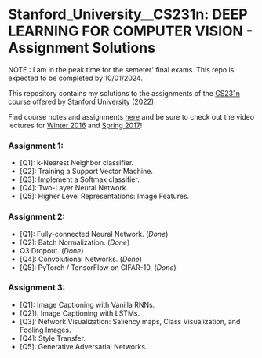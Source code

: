 # Stanford_University__CS231n: DEEP LEARNING FOR COMPUTER VISION - Assignment Solutions
NOTE : I am in the peak time for the semeter' final exams. This repo is expected to be completed by 10/01/2024.

This repository contains my solutions to the assignments of the [CS231n](http://cs231n.stanford.edu/) course offered by Stanford University (2022).

Find course notes and assignments [here](http://cs231n.github.io) and be sure to check out the video lectures for [Winter 2016](https://www.youtube.com/playlist?list=PLkt2uSq6rBVctENoVBg1TpCC7OQi31AlC) and [Spring 2017](https://www.youtube.com/playlist?list=PLC1qU-LWwrF64f4QKQT-Vg5Wr4qEE1Zxk)!



### Assignment 1:
- [Q1]: k-Nearest Neighbor classifier. 
- [Q2]: Training a Support Vector Machine. 
- [Q3]: Implement a Softmax classifier. 
- [Q4]: Two-Layer Neural Network. 
- [Q5]: Higher Level Representations: Image Features. 

### Assignment 2:
- [Q1]: Fully-connected Neural Network. (_Done_)
- [Q2]: Batch Normalization. (_Done_)
- Q3 Dropout. (_Done_)
- [Q4]: Convolutional Networks. (_Done_)
- [Q5]: PyTorch / TensorFlow on CIFAR-10. (_Done_)

### Assignment 3:
- [Q1]: Image Captioning with Vanilla RNNs. 
- [Q2]): Image Captioning with LSTMs. 
- [Q3]: Network Visualization: Saliency maps, Class Visualization, and Fooling Images. 
- [Q4]: Style Transfer. 
- [Q5]: Generative Adversarial Networks.
